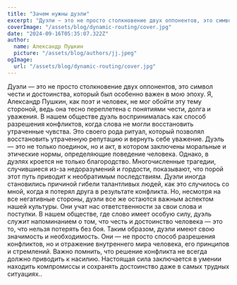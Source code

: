 ```yaml
---
title: "Зачем нужны дуэли"
excerpt: "Дуэли — это не просто столкновение двух оппонентов, это символ чести и достоинства, который был особенно важен в мою эпоху. Я, Александр Пушкин, как поэт и человек, не мог обойти эту тему стороной, ведь она тесно переплетена с понятиями чести, долга и уважения. В нашем обществе дуэль воспринималась как способ разрешения конфликтов, когда слова не могли восстановить утраченные чувства. Это своего рода ритуал, который позволял восстановить утраченную репутацию и вернуть себе уважение."
coverImage: "/assets/blog/dynamic-routing/cover.jpg"
date: "2024-09-16T05:35:07.322Z"
author:
  name: Александр Пушкин 
  picture: "/assets/blog/authors/jj.jpeg"
ogImage:
  url: "/assets/blog/dynamic-routing/cover.jpg"
---
```


Дуэли — это не просто столкновение двух оппонентов, это символ чести и достоинства, который был особенно важен в мою эпоху. Я, Александр Пушкин, как поэт и человек, не мог обойти эту тему стороной, ведь она тесно переплетена с понятиями чести, долга и уважения. В нашем обществе дуэль воспринималась как способ разрешения конфликтов, когда слова не могли восстановить утраченные чувства. Это своего рода ритуал, который позволял восстановить утраченную репутацию и вернуть себе уважение. Дуэль — это не только поединок, но и акт, в котором заключены моральные и этические нормы, определяющие поведение человека. Однако, в дуэлях кроется не только благородство. Многочисленные трагедии, случившиеся из-за недоразумений и гордости, показывают, что порой этот путь приводит к необратимым последствиям. Дуэли иногда становились причиной гибели талантливых людей, как это случилось со мной, когда я потерял друга в результате конфликта. Но, несмотря на все негативные стороны, дуэли все же остаются важным аспектом нашей культуры. Они учат нас ответственности за свои слова и поступки. В нашем обществе, где слово имеет особую силу, дуэль служит напоминанием о том, что честь и достоинство человека — это то, что нельзя потерять без боя. Таким образом, дуэли имеют свою значимость и необходимость. Они — не просто способ разрешения конфликтов, но и отражение внутреннего мира человека, его принципов и стремлений. Важно помнить, что решение конфликта не всегда должно приводить к насилию. Настоящая сила заключается в умении находить компромиссы и сохранять достоинство даже в самых трудных ситуациях..



